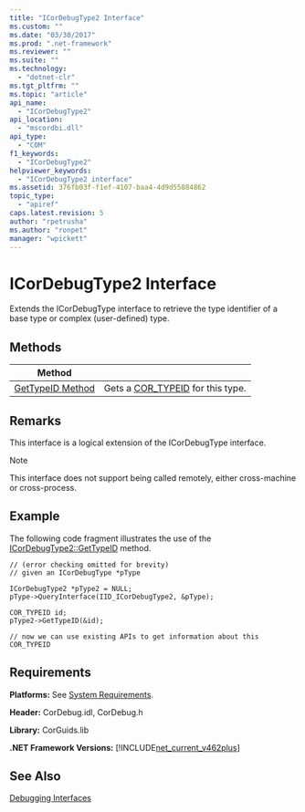 ```yaml
---
title: "ICorDebugType2 Interface"
ms.custom: ""
ms.date: "03/30/2017"
ms.prod: ".net-framework"
ms.reviewer: ""
ms.suite: ""
ms.technology: 
  - "dotnet-clr"
ms.tgt_pltfrm: ""
ms.topic: "article"
api_name: 
  - "ICorDebugType2"
api_location: 
  - "mscordbi.dll"
api_type: 
  - "COM"
f1_keywords: 
  - "ICorDebugType2"
helpviewer_keywords: 
  - "ICorDebugType2 interface"
ms.assetid: 376fb03f-f1ef-4107-baa4-4d9d55884862
topic_type: 
  - "apiref"
caps.latest.revision: 5
author: "rpetrusha"
ms.author: "ronpet"
manager: "wpickett"
---
```

# ICorDebugType2 Interface
Extends the ICorDebugType interface to retrieve the type identifier  of a base type or complex (user-defined) type.  
  
## Methods  
  
|Method||  
|------------|-|  
|[GetTypeID Method](../../../../docs/framework/unmanaged-api/debugging/icordebugtype2-gettypeid-method.md)|Gets a [COR_TYPEID](../../../../docs/framework/unmanaged-api/debugging/cor-typeid-structure.md) for this type.|  
  
## Remarks  
 This interface is a logical extension of the ICorDebugType interface.  
  
> [!NOTE]
>  This interface does not support being called remotely, either cross-machine or cross-process.  
  
## Example  
 The following code fragment illustrates the use of the [ICorDebugType2::GetTypeID](../../../../docs/framework/unmanaged-api/debugging/icordebugtype2-gettypeid-method.md) method.  
  
```  
// (error checking omitted for brevity)  
// given an ICorDebugType *pType  
  
ICorDebugType2 *pType2 = NULL;  
pType->QueryInterface(IID_ICorDebugType2, &pType);  
  
COR_TYPEID id;  
pType2->GetTypeID(&id);  
  
// now we can use existing APIs to get information about this COR_TYPEID  
```  
  
## Requirements  
 **Platforms:** See [System Requirements](../../../../docs/framework/get-started/system-requirements.md).  
  
 **Header:** CorDebug.idl, CorDebug.h  
  
 **Library:** CorGuids.lib  
  
 **.NET Framework Versions:** [!INCLUDE[net_current_v462plus](../../../../includes/net-current-v462plus-md.md)]  
  
## See Also  
 [Debugging Interfaces](../../../../docs/framework/unmanaged-api/debugging/debugging-interfaces.md)
